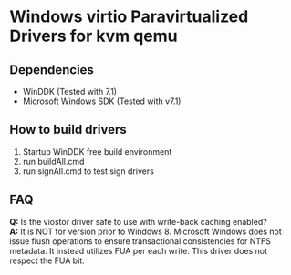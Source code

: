 # Windows virtio Paravirtualized Drivers for kvm qemu

## Dependencies

* WinDDK (Tested with 7.1)
* Microsoft Windows SDK (Tested with v7.1)

## How to build drivers

1. Startup WinDDK free build environment
2. run buildAll.cmd
3. run signAll.cmd to test sign drivers

## FAQ

**Q:** Is the viostor driver safe to use with write-back caching enabled?  
**A:** It is NOT for version prior to Windows 8.
  Microsoft Windows does not issue flush operations to ensure transactional consistencies
  for NTFS metadata. It instead utilizes FUA per each write.  This driver does not respect
  the FUA bit.
